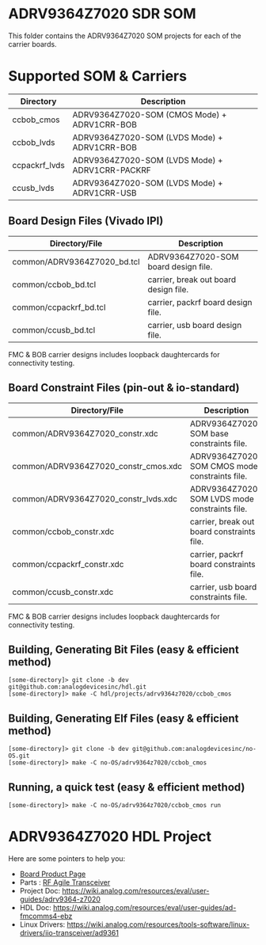 # ADRV9364Z7020 SDR SOM 

This folder contains the ADRV9364Z7020 SOM projects for each of the carrier boards.

# Supported SOM & Carriers

|Directory      | Description                                        |
|---------------|----------------------------------------------------|
|ccbob\_cmos    | ADRV9364Z7020\-SOM (CMOS Mode) \+ ADRV1CRR\-BOB    |
|ccbob\_lvds    | ADRV9364Z7020\-SOM (LVDS Mode) \+ ADRV1CRR\-BOB    |
|ccpackrf\_lvds | ADRV9364Z7020\-SOM (LVDS Mode) \+ ADRV1CRR\-PACKRF |
|ccusb\_lvds    | ADRV9364Z7020\-SOM (LVDS Mode) \+ ADRV1CRR\-USB    |

## Board Design Files (Vivado IPI)

|Directory/File               | Description                            |
|-----------------------------|----------------------------------------|
|common/ADRV9364Z7020\_bd.tcl | ADRV9364Z7020\-SOM board design file.  |
|common/ccbob\_bd.tcl         | carrier, break out board design file.  |
|common/ccpackrf\_bd.tcl      | carrier, packrf board design file.     |
|common/ccusb\_bd.tcl         | carrier, usb board design file.        |

FMC & BOB carrier designs includes loopback daughtercards for connectivity testing.

## Board Constraint Files (pin-out & io-standard)

|Directory/File                          | Description                                     |
|----------------------------------------|-------------------------------------------------|
|common/ADRV9364Z7020\_constr.xdc        | ADRV9364Z7020\-SOM base constraints file.       |
|common/ADRV9364Z7020\_constr\_cmos.xdc  | ADRV9364Z7020\-SOM CMOS mode constraints file.  |
|common/ADRV9364Z7020\_constr\_lvds.xdc  | ADRV9364Z7020\-SOM LVDS mode constraints file.  |
|common/ccbob\_constr.xdc                | carrier, break out board constraints file.      |
|common/ccpackrf\_constr.xdc             | carrier, packrf board constraints file.         |
|common/ccusb\_constr.xdc                | carrier, usb board constraints file.            |

FMC & BOB carrier designs includes loopback daughtercards for connectivity testing.

## Building, Generating Bit Files (easy & efficient method)
```
[some-directory]> git clone -b dev git@github.com:analogdevicesinc/hdl.git
[some-directory]> make -C hdl/projects/adrv9364z7020/ccbob_cmos
```

## Building, Generating Elf Files (easy & efficient method)
```
[some-directory]> git clone -b dev git@github.com:analogdevicesinc/no-OS.git
[some-directory]> make -C no-OS/adrv9364z7020/ccbob_cmos
```

## Running, a quick test (easy & efficient method)
```
[some-directory]> make -C no-OS/adrv9364z7020/ccbob_cmos run
```

# ADRV9364Z7020 HDL Project

Here are some pointers to help you:
  * [Board Product Page](https://www.analog.com/adrv9364-z7020)
  * Parts : [RF Agile Transceiver](https://www.analog.com/ad9361)
  * Project Doc: https://wiki.analog.com/resources/eval/user-guides/adrv9364-z7020
  * HDL Doc:  https://wiki.analog.com/resources/eval/user-guides/ad-fmcomms4-ebz
  * Linux Drivers: https://wiki.analog.com/resources/tools-software/linux-drivers/iio-transceiver/ad9361
